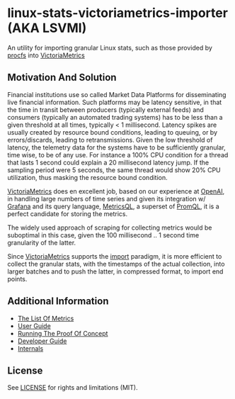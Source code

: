 # linux-stats-victoriametrics-importer (AKA LSVMI)

An utility for importing granular Linux stats, such as those provided by [procfs](https://linux.die.net/man/5/proc") into [VictoriaMetrics](https://docs.victoriametrics.com/)

## Motivation And Solution

Financial institutions use so called Market Data Platforms for disseminating live financial information. Such platforms may be latency sensitive, in that the time in transit between producers (typically external feeds) and consumers (typically an automated trading systems) has to be less than a given threshold at all times, typically < 1 millisecond. Latency spikes are usually created by resource bound conditions, leading to queuing, or by errors/discards, leading to retransmissions. Given the low threshold of latency, the telemetry data for the systems have to be sufficiently granular, time wise, to be of any use. For instance a 100% CPU condition for a thread that lasts 1 second could explain a 20 millisecond latency jump. If the sampling period were 5 seconds, the same thread would show 20% CPU utilization, thus masking the resource bound condition.

[VictoriaMetrics](https://docs.victoriametrics.com/) does en excellent job, based on our experience at [OpenAI](https://openai.com), in handling large numbers of time series and given its integration w/ [Grafana](https://grafana.com/grafana/) and its query language, [MetricsQL](https://docs.victoriametrics.com/MetricsQL.html), a superset of [PromQL](https://prometheus.io/docs/prometheus/latest/querying/basics/), it is a perfect candidate for storing the metrics.

The widely used approach of scraping for collecting metrics would be suboptimal in this case, given the 100 millisecond .. 1 second time granularity of the latter.

Since [VictoriaMetrics](https://docs.victoriametrics.com/) supports the [import](https://docs.victoriametrics.com/Cluster-VictoriaMetrics.html#url-format) paradigm, it is more efficient to collect the granular stats, with the timestamps of the actual collection, into larger batches and to push the latter, in compressed format, to import end points.

## Additional Information

- [The List Of Metrics](docs/metrics.md)
- [User Guide](docs/user_guide.md)
- [Running The Proof Of Concept](docs/poc.md)
- [Developer Guide](docs/dev_guide.md)
- [Internals](docs/internals.md)

## License

See [LICENSE](LICENSE.txt) for rights and limitations (MIT).
